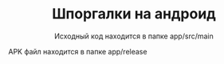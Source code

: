 <!DOCTYPE html>
<html lang="en">
<head>
    <meta charset="UTF-8">
    <title>Шпоргалки</title>
    <h1 align="center">Шпоргалки на андроид</h1>
    <p align="center">Исходный код находится в папке app/src/main</p>
    <p>APK файл находится в папке app/release</p>


</head>
<body>

</body>
</html>
